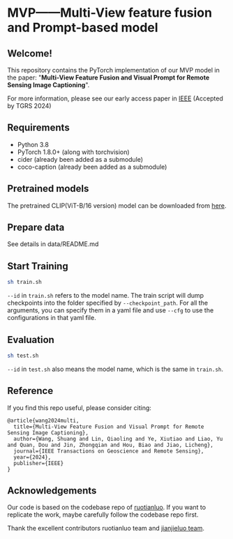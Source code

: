 # MVP——Multi-View feature fusion and Prompt-based model

## Welcome!
This repository contains the PyTorch implementation of our MVP model in the paper: "**Multi-View Feature Fusion and Visual Prompt for Remote Sensing Image Captioning**".

For more information, please see our early access paper in [IEEE](https://ieeexplore.ieee.org/document/10609353) (Accepted by TGRS 2024)

## Requirements
- Python 3.8
- PyTorch 1.8.0+ (along with torchvision)
- cider (already been added as a submodule)
- coco-caption (already been added as a submodule)

## Pretrained models
The pretrained CLIP(ViT-B/16 version) model can be downloaded from [here](https://openaipublic.azureedge.net/clip/models/5806e77cd80f8b59890b7e101eabd078d9fb84e6937f9e85e4ecb61988df416f/ViT-B-16.pt).

## Prepare data
See details in data/README.md

## Start Training
```bash
sh train.sh
```
`--id` in `train.sh` refers to the model name.
The train script will dump checkpoints into the folder specified by `--checkpoint_path`.
For all the arguments, you can specify them in a yaml file and use `--cfg` to use the configurations in that yaml file.


## Evaluation
```bash
sh test.sh
```

`--id` in `test.sh` also means the model name, which is the same in `train.sh`.  


## Reference

If you find this repo useful, please consider citing:

```
@article{wang2024multi,
  title={Multi-View Feature Fusion and Visual Prompt for Remote Sensing Image Captioning},
  author={Wang, Shuang and Lin, Qiaoling and Ye, Xiutiao and Liao, Yu and Quan, Dou and Jin, Zhongqian and Hou, Biao and Jiao, Licheng},
  journal={IEEE Transactions on Geoscience and Remote Sensing},
  year={2024},
  publisher={IEEE}
}
```

## Acknowledgements
Our code is based on the codebase repo of [ruotianluo](https://github.com/ruotianluo/ImageCaptioning.pytorch). If you want to replicate the work, maybe carefully follow the codebase repo first.  

Thank the excellent contributors ruotianluo team and [jianjieluo team](https://github.com/jianjieluo/OpenAI-CLIP-Feature).